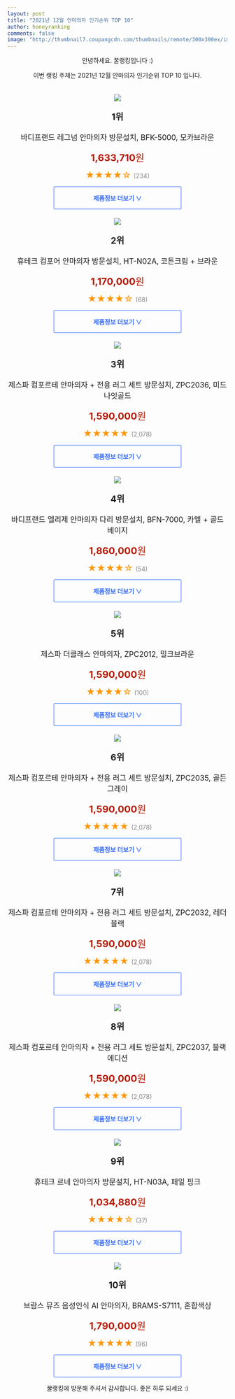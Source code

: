 ```yaml
--- 
layout: post 
title: "2021년 12월 안마의자 인기순위 TOP 10" 
author: honeyranking 
comments: false 
image: "http://thumbnail7.coupangcdn.com/thumbnails/remote/300x300ex/image/retail/images/144147029039810-950b83aa-0db7-483c-b518-676e0de71e4d.jpg" 
--- 
```

<p style="text-align: center;">안녕하세요. 꿀랭킹입니다 :)</p> <p style="text-align: center;">이번 랭킹 주제는 2021년 12월 안마의자 인기순위 TOP 10 입니다.</p><center><img src="http://thumbnail7.coupangcdn.com/thumbnails/remote/300x300ex/image/retail/images/144147029039810-950b83aa-0db7-483c-b518-676e0de71e4d.jpg" style="margin-top:20px" /></center> <p style="text-align: center; font-size: 20px"><b>1위</b></p> <p style="text-align: center; font-size: 17px">바디프랜드 레그넘 안마의자 방문설치, BFK-5000, 모카브라운</p> <p style="text-align: center;"><span style="color: #b61800; font-size: 22px;"><b>1,633,710</b>원</span></p> <p style="text-align: center;"><span style="color: #ff9600; font-size: 20px;">★★★★☆ </span><span style="color: #878787;">(234)</span></p> <center><a href="https://link.coupang.com/a/hxVyh"> <div style="font-size: 14px; display: inline-block; padding: 15px 90px; color: #346aff; border-radius: 2px; border: 1px solid #346aff; cursor: pointer;"><b>제품정보 더보기 &or;</b></div> </a></center><center><img src="http://thumbnail9.coupangcdn.com/thumbnails/remote/300x300ex/image/retail/images/2020/08/07/18/6/53d8abd7-be17-421a-b5ca-8f7f544e7ae3.jpg" style="margin-top:20px" /></center> <p style="text-align: center; font-size: 20px"><b>2위</b></p> <p style="text-align: center; font-size: 17px">휴테크 컴포어 안마의자 방문설치, HT-N02A, 코튼크림 + 브라운</p> <p style="text-align: center;"><span style="color: #b61800; font-size: 22px;"><b>1,170,000</b>원</span></p> <p style="text-align: center;"><span style="color: #ff9600; font-size: 20px;">★★★★☆ </span><span style="color: #878787;">(68)</span></p> <center><a href="https://link.coupang.com/a/hxVyj"> <div style="font-size: 14px; display: inline-block; padding: 15px 90px; color: #346aff; border-radius: 2px; border: 1px solid #346aff; cursor: pointer;"><b>제품정보 더보기 &or;</b></div> </a></center><center><img src="http://thumbnail9.coupangcdn.com/thumbnails/remote/300x300ex/image/retail/images/672830853287136-183bdaeb-ae02-499e-8e57-eeeb8154057d.png" style="margin-top:20px" /></center> <p style="text-align: center; font-size: 20px"><b>3위</b></p> <p style="text-align: center; font-size: 17px">제스파 컴포르테 안마의자 + 전용 러그 세트 방문설치, ZPC2036, 미드나잇골드</p> <p style="text-align: center;"><span style="color: #b61800; font-size: 22px;"><b>1,590,000</b>원</span></p> <p style="text-align: center;"><span style="color: #ff9600; font-size: 20px;">★★★★★ </span><span style="color: #878787;">(2,078)</span></p> <center><a href="https://link.coupang.com/a/hxVyk"> <div style="font-size: 14px; display: inline-block; padding: 15px 90px; color: #346aff; border-radius: 2px; border: 1px solid #346aff; cursor: pointer;"><b>제품정보 더보기 &or;</b></div> </a></center><center><img src="http://thumbnail10.coupangcdn.com/thumbnails/remote/300x300ex/image/retail/images/2020/04/28/18/2/08981d92-c7ea-4884-83f3-9e92c76908cd.jpg" style="margin-top:20px" /></center> <p style="text-align: center; font-size: 20px"><b>4위</b></p> <p style="text-align: center; font-size: 17px">바디프랜드 엘리제 안마의자 다리 방문설치, BFN-7000, 카멜 + 골드 베이지</p> <p style="text-align: center;"><span style="color: #b61800; font-size: 22px;"><b>1,860,000</b>원</span></p> <p style="text-align: center;"><span style="color: #ff9600; font-size: 20px;">★★★★☆ </span><span style="color: #878787;">(54)</span></p> <center><a href="https://link.coupang.com/a/hxVyl"> <div style="font-size: 14px; display: inline-block; padding: 15px 90px; color: #346aff; border-radius: 2px; border: 1px solid #346aff; cursor: pointer;"><b>제품정보 더보기 &or;</b></div> </a></center><center><img src="http://thumbnail6.coupangcdn.com/thumbnails/remote/300x300ex/image/retail/images/251451992248079-fd459398-7e58-4d31-a4c7-6a706101ed0e.jpg" style="margin-top:20px" /></center> <p style="text-align: center; font-size: 20px"><b>5위</b></p> <p style="text-align: center; font-size: 17px">제스파 더클래스 안마의자, ZPC2012, 밀크브라운</p> <p style="text-align: center;"><span style="color: #b61800; font-size: 22px;"><b>1,590,000</b>원</span></p> <p style="text-align: center;"><span style="color: #ff9600; font-size: 20px;">★★★★☆ </span><span style="color: #878787;">(100)</span></p> <center><a href="https://link.coupang.com/a/hxVym"> <div style="font-size: 14px; display: inline-block; padding: 15px 90px; color: #346aff; border-radius: 2px; border: 1px solid #346aff; cursor: pointer;"><b>제품정보 더보기 &or;</b></div> </a></center><center><img src="http://thumbnail6.coupangcdn.com/thumbnails/remote/300x300ex/image/retail/images/346900867693034-2ab1213f-38e1-47db-bdb2-82bfa41393cf.png" style="margin-top:20px" /></center> <p style="text-align: center; font-size: 20px"><b>6위</b></p> <p style="text-align: center; font-size: 17px">제스파 컴포르테 안마의자 + 전용 러그 세트 방문설치, ZPC2035, 골든그레이</p> <p style="text-align: center;"><span style="color: #b61800; font-size: 22px;"><b>1,590,000</b>원</span></p> <p style="text-align: center;"><span style="color: #ff9600; font-size: 20px;">★★★★★ </span><span style="color: #878787;">(2,078)</span></p> <center><a href="https://link.coupang.com/a/hxVyo"> <div style="font-size: 14px; display: inline-block; padding: 15px 90px; color: #346aff; border-radius: 2px; border: 1px solid #346aff; cursor: pointer;"><b>제품정보 더보기 &or;</b></div> </a></center><center><img src="http://thumbnail7.coupangcdn.com/thumbnails/remote/300x300ex/image/retail/images/1840634809957500-cd2ffe9e-15d9-4e54-ae8b-60478789e423.jpg" style="margin-top:20px" /></center> <p style="text-align: center; font-size: 20px"><b>7위</b></p> <p style="text-align: center; font-size: 17px">제스파 컴포르테 안마의자 + 전용 러그 세트 방문설치, ZPC2032, 레더블랙</p> <p style="text-align: center;"><span style="color: #b61800; font-size: 22px;"><b>1,590,000</b>원</span></p> <p style="text-align: center;"><span style="color: #ff9600; font-size: 20px;">★★★★★ </span><span style="color: #878787;">(2,078)</span></p> <center><a href="https://link.coupang.com/a/hxVyq"> <div style="font-size: 14px; display: inline-block; padding: 15px 90px; color: #346aff; border-radius: 2px; border: 1px solid #346aff; cursor: pointer;"><b>제품정보 더보기 &or;</b></div> </a></center><center><img src="http://thumbnail7.coupangcdn.com/thumbnails/remote/300x300ex/image/vendor_inventory/ab8e/20042fde11aee7849fd724259afab15d3c84d5fd2cc14ea83731f08d634f.jpg" style="margin-top:20px" /></center> <p style="text-align: center; font-size: 20px"><b>8위</b></p> <p style="text-align: center; font-size: 17px">제스파 컴포르테 안마의자 + 전용 러그 세트 방문설치, ZPC2037, 블랙에디션</p> <p style="text-align: center;"><span style="color: #b61800; font-size: 22px;"><b>1,590,000</b>원</span></p> <p style="text-align: center;"><span style="color: #ff9600; font-size: 20px;">★★★★★ </span><span style="color: #878787;">(2,078)</span></p> <center><a href="https://link.coupang.com/a/hxVys"> <div style="font-size: 14px; display: inline-block; padding: 15px 90px; color: #346aff; border-radius: 2px; border: 1px solid #346aff; cursor: pointer;"><b>제품정보 더보기 &or;</b></div> </a></center><center><img src="http://thumbnail10.coupangcdn.com/thumbnails/remote/300x300ex/image/retail/images/2020/08/07/18/0/a721b550-3dbd-456b-9d62-3844ce088d0f.jpg" style="margin-top:20px" /></center> <p style="text-align: center; font-size: 20px"><b>9위</b></p> <p style="text-align: center; font-size: 17px">휴테크 르네 안마의자 방문설치, HT-N03A, 페일 핑크</p> <p style="text-align: center;"><span style="color: #b61800; font-size: 22px;"><b>1,034,880</b>원</span></p> <p style="text-align: center;"><span style="color: #ff9600; font-size: 20px;">★★★★☆ </span><span style="color: #878787;">(37)</span></p> <center><a href="https://link.coupang.com/a/hxVyu"> <div style="font-size: 14px; display: inline-block; padding: 15px 90px; color: #346aff; border-radius: 2px; border: 1px solid #346aff; cursor: pointer;"><b>제품정보 더보기 &or;</b></div> </a></center><center><img src="http://thumbnail9.coupangcdn.com/thumbnails/remote/300x300ex/image/retail/images/2021/01/18/12/3/c94f0694-7867-4cbe-8ca8-c017611901df.jpg" style="margin-top:20px" /></center> <p style="text-align: center; font-size: 20px"><b>10위</b></p> <p style="text-align: center; font-size: 17px">브람스 뮤즈 음성인식 AI 안마의자, BRAMS-S7111, 혼합색상</p> <p style="text-align: center;"><span style="color: #b61800; font-size: 22px;"><b>1,790,000</b>원</span></p> <p style="text-align: center;"><span style="color: #ff9600; font-size: 20px;">★★★★★ </span><span style="color: #878787;">(96)</span></p> <center><a href="https://link.coupang.com/a/hxVyy"> <div style="font-size: 14px; display: inline-block; padding: 15px 90px; color: #346aff; border-radius: 2px; border: 1px solid #346aff; cursor: pointer;"><b>제품정보 더보기 &or;</b></div> </a></center> <p style="text-align: center;">꿀랭킹에 방문해 주셔서 감사합니다. 좋은 하루 되세요 :)</p>
